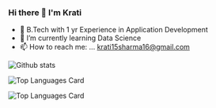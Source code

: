 ### Hi there 👋 I'm Krati

  
- 🤔 B.Tech with 1 yr Experience in Application Development
- 🌱 I’m currently learning  Data Science 
- 📫 How to reach me: ... krati15sharma16@gmail.com


![Github stats](https://github-readme-stats.vercel.app/api?username=KratiSharma06&theme=highcontrast&show_icons=true&count_private=true)


![Top Languages Card](https://github-readme-stats.vercel.app/api/top-langs/?username=KratiSharma06&layout=compact)

![Top Languages Card](https://github-readme-stats.vercel.app/api/top-langs/?username=KratiSharma06da&hide=javascript,html)

<!--
**KratiSharma06/KratiSharma06** is a ✨ _special_ ✨ repository because its `README.md` (this file) appears on your GitHub profile.

Here are some ideas to get you started:

- 🔭 I’m currently working on ...
- 🌱 I’m currently learning ...
- 👯 I’m looking to collaborate on ...
- 🤔 I’m looking for help with ...
- 💬 Ask me about ...
- 📫 How to reach me: ... krati15sharma16@gmail.com
- 😄 Pronouns: ...
- ⚡ Fun fact: ...

![Github stats](https://github-readme-stats.vercel.app/api?username=KratiSharma06)
![Top Languages Card](https://github-readme-stats.vercel.app/api/top-langs/?username=KratiSharma06)
-->
